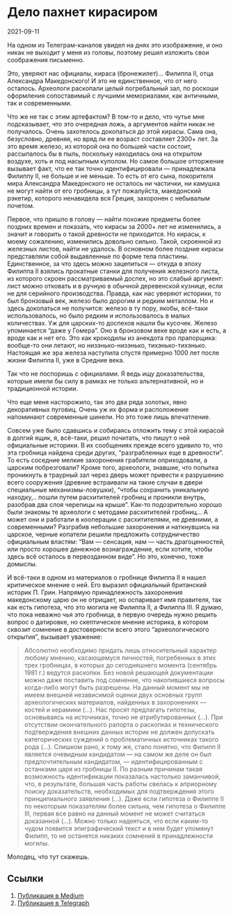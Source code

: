 # Дело пахнет кирасиром


<p class="text-end time-holder"><time>2021-09-11</time></p>





На одном из Телеграм-каналов увидел на днях это изображение, и оно
никак не выходит у меня из головы, поэтому решил изложить свои
соображения письменно.

Это, уверяют нас официалы, кираса (бронежилет)… Филиппа II, отца
Александра Македонского! И это не единственное, что от него осталось.
Археологи раскопали целый погребальный зал, по роскоши оформления
сопоставимый с лучшими мемориалами, как античными, так и современными.

Что же не так с этим артефактом? В том-то и дело, что чутье мне
подсказывает, что это очередная ложь, а аргументов найти никак не
получалось. Очень захотелось докопаться до этой кирасы. Сама она,
безусловно, древняя, но вряд ли ее возраст составляет 2300+ лет. За это
время железо, из которой она по большей части состоит, рассыпалось бы в
пыль, поскольку находилась она на открытом воздухе, хоть и под насыпным
куполом. Но самое большое отторжение вызывает факт, что ее так точно
идентифицировали — принадлежала Филиппу II, не больше и не меньше. То
есть от его сына, покорителя мира Александра Македонского не осталось
ни частички, ни камушка не могут найти от его гробницы, а тут
пожалуйста, македонский рэкетир, которого ненавидела вся Греция,
захоронен с небывалым почетом.

Первое, что пришло в голову — найти похожие предметы более поздних
времен и показать, что кирасы за 2000+ лет не изменились, а значит и
говорить о такой древности не приходится. Но кирасы, к моему сожалению,
изменились довольно сильно. Такой, скроенной из железных листов, найти
не удалось. В основном более поздние кирасы представляли собой
выдавленные по форме тела пластины. Единственное, за что здесь можно
зацепиться — откуда в эпоху Филиппа II взялись прокатные станки для
получения железного листа, из которого скроен рассматриваемый доспех,
но это слабый аргумент: лист можно отковать и в ручную в обычной
деревенской кузнице, если не для серийного производства. Правда, как
нас уверяют историки, то был бронзовый век, железо было дорогим и
редким металлом. Но и здесь докопаться не получится: железо в ту пору,
якобы, всё-таки использовалось, но было редким и использовалось в малых
количествах. Уж для царских-то доспехов нашли бы кусочек. Железо
упоминается “даже у Гомера”. Оно в бронзовом веке вроде как и есть, а
вроде как и нет его. Это как крокодилы из анекдота про прапорщика:
вообще-то они летают, но низэнько-низэнько, тихэнько-тихэнько.
Настоящая же эра железа наступила спустя примерно 1000 лет после жизни
Филиппа II, уже в Средние века.

Так что не поспоришь с официалами. Я ведь ищу доказательства, которые
имели бы силу в рамках не только альтернативной, но и традиционной
истории.

Что еще меня насторожило, так это два ряда золотых, явно декоративных
пуговиц. Очень уж их форма и расположение напоминают современные
шинели. Но это тоже лишь впечатление.

Совсем уже было сдавшись и собираясь отложить тему с этой кирасой в
долгий ящик, я, всё-таки, решил почитать, что пишут о ней официальные
историки. В их сообщениях прежде всего удивило то, что эта гробница
найдена среди других, “разграбленных еще в древности”. То есть соседние
мелкие захоронения грабители оприходовали, а царским побрезговали?
Кроме того, археологи, знавшие, что попытка проникнуть в траурный зал
через дверь может привести к разрушению всего сооружения (древние
встраивали на такие случаи в двери специальные механизмы-ловушки),
“чтобы сохранить уникальную находку,.. пошли путем расхитителей гробниц
и проникли внутрь, разобрав два слоя черепицы на крыше”. Как-то
подозрительно хорошо были знакомы те археологи с методами расхитителей
гробниц… А может они и работали в кооперации с расхитителями, не
древними, а современными? Разграбив небольшие захоронения и наткнувшись
на царское, черные копатели решили предложить сотрудничество
официальным властям: “Вам — сенсация, нам — часть драгоценностей, или
просто хорошее денежное вознаграждение, если хотите, чтобы здесь всё
осталось в первозданном виде”. Но это, конечно, тоже домыслы.

И всё-таки в одном из материалов о гробнице Филиппа II я нашел
критическое мнение о ней. Его выразил официальный британский историк П.
Грин. Напрямую принадлежность захоронения македонскому царю он не
отрицает, но оспаривает имя правителя, так как есть гипотеза, что это
могила не Филиппа II, а Филиппа III. Я думаю, что пока неважно чья это
гробница, в первую очередь нужно решить вопрос о датировке, но
скептическое мнение историка, в котором сквозит сомнение в
достоверности всего этого “археологического открытия”, вызывает
уважение:

> Абсолютно необходимо придать лишь относительный характер любому
> мнению, касающемуся личностей, погребенных в этих трех гробницах, в
> которых до сегодняшнего момента (сентябрь 1981 г.) ведутся раскопки.
> Без новой решающей документации можно даже поставить под сомнение,
> что накопившиеся вопросы когда-либо могут быть разрешены. На данный
> момент мы не имеем внешней независимой оценки двух основных групп
> археологических материалов, найденных в захоронениях — костей и
> керамики (…). Нас просят предлагать гипотезы, основываясь на
> источниках, точно не атрибутированных (…). При отсутствии
> окончательного рапорта о раскопках и технического подтверждения
> внешних данных историк не должен допускать категорических суждений о
> проблематичных источниках такого рода (…). Слишком рано, к тому же,
> стало понятно, что Филипп II является очевидным кандидатом — на
> самом же деле он был предпочтительным кандидатом, —
> идентифицированным с останками царя из гробницы II. По разным
> причинам такая возможность идентификации показалась настолько
> заманчивой, что, в результате, большая часть работы свелась к
> априорному поиску доказательств, необходимых для подтверждения этого
> принципиального заявления (…). Даже если гипотеза о Филиппе II по
> некоторым показателям более сильна, чем гипотеза о Филиппе III,
> первая все равно на данный момент не может считаться доказанной (…).
> Можно только надеяться, что если каким-то чудом появится
> эпиграфический текст и в нем будет упомянут Филипп, то не останется
> никаких сомнений в принадлежности могилы.

Молодец, что тут скажешь.




## Ссылки

1. [Публикация в Medium](https://yababay.medium.com/дело-пахнет-кирасиром-8d661af15b14)
1. [Публикация в Telegraph](https://telegra.ph/Delo-pahnet-kirasirom-09-11)

